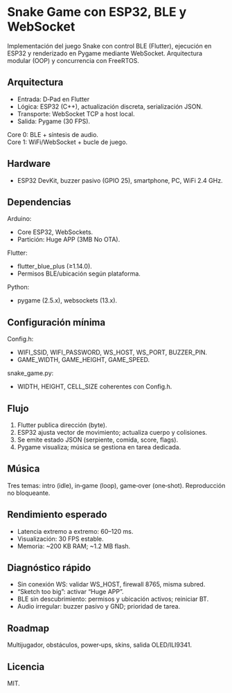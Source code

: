 # Snake Game con ESP32, BLE y WebSocket

Implementación del juego Snake con control BLE (Flutter), ejecución en ESP32 y renderizado en Pygame mediante WebSocket. Arquitectura modular (OOP) y concurrencia con FreeRTOS.

## Arquitectura

- Entrada: D‑Pad en Flutter 
- Lógica: ESP32 (C++), actualización discreta, serialización JSON.
- Transporte: WebSocket TCP a host local.
- Salida: Pygame (30 FPS).

Core 0: BLE + síntesis de audio.  
Core 1: WiFi/WebSocket + bucle de juego.

## Hardware

- ESP32 DevKit, buzzer pasivo (GPIO 25), smartphone, PC, WiFi 2.4 GHz.

## Dependencias

Arduino:
- Core ESP32, WebSockets.  
- Partición: Huge APP (3MB No OTA).

Flutter:
- flutter_blue_plus (≥1.14.0).  
- Permisos BLE/ubicación según plataforma.

Python:
- pygame (2.5.x), websockets (13.x).

## Configuración mínima

Config.h:
- WIFI_SSID, WIFI_PASSWORD, WS_HOST, WS_PORT, BUZZER_PIN.
- GAME_WIDTH, GAME_HEIGHT, GAME_SPEED.

snake_game.py:
- WIDTH, HEIGHT, CELL_SIZE coherentes con Config.h.

## Flujo

1. Flutter publica dirección (byte).  
2. ESP32 ajusta vector de movimiento; actualiza cuerpo y colisiones.  
3. Se emite estado JSON (serpiente, comida, score, flags).  
4. Pygame visualiza; música se gestiona en tarea dedicada.

## Música

Tres temas: intro (idle), in‑game (loop), game‑over (one‑shot). Reproducción no bloqueante.

## Rendimiento esperado

- Latencia extremo a extremo: 60–120 ms.  
- Visualización: 30 FPS estable.  
- Memoria: ~200 KB RAM; ~1.2 MB flash.

## Diagnóstico rápido

- Sin conexión WS: validar WS_HOST, firewall 8765, misma subred.  
- “Sketch too big”: activar “Huge APP”.  
- BLE sin descubrimiento: permisos y ubicación activos; reiniciar BT.  
- Audio irregular: buzzer pasivo y GND; prioridad de tarea.

## Roadmap

Multijugador, obstáculos, power‑ups, skins, salida OLED/ILI9341.

## Licencia

MIT.
